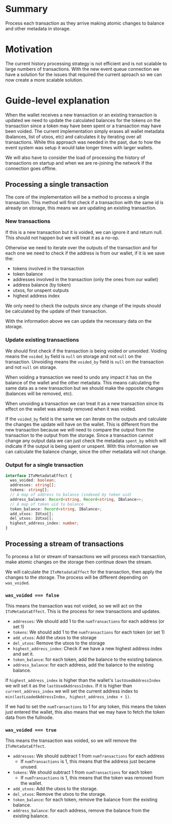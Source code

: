 # Summary
[summary]: #summary

Process each transaction as they arrive making atomic changes to balance and
other metadata in storage.

# Motivation
[motivation]: #motivation

The current history processing strategy is not efficient and is not scalable to
large numbers of transactions.
With the new event queue connection we have a solution for the issues that
required the current aproach so we can now create a more scalable solution.

# Guide-level explanation
[guide-level-explanation]: #guide-level-explanation

When the wallet receives a new transaction or an existing transaction is
updated we need to update the calculated balances for the tokens on the
transaction since a token may have been spent or a transaction may have been
voided.
The current implementation simply erases all wallet metadata (balances, list of
utxos, etc) and calculates it by iterating over all transactions. While this
approach was needed in the past, due to how the event system was setup it would
take longer times with larger wallets.

We will also have to consider the load of processing the history of transactions
on startup and when we are re-joining the network if the connection goes offline.

## Processing a single transaction

The core of the implementation will be a method to process a single transaction.
This method will first check if a transaction with the same id is already on
storage, this means we are updating an existing transaction.

### New transactions

If this is a new transaction but it is voided, we can ignore it and return null.
This should not happen but we will treat it as a no-op.

Otherwise we need to iterate over the outputs of the transaction and for each one we need
to check if the address is from our wallet, if it is we save the:
- tokens involved in the transaction
- token balance
- addresses involved in the transaction (only the ones from our wallet)
- address balance (by token)
- utxos, for unspent outputs
- highest address index

We only need to check the outputs since any change of the inputs should be
calculated by the update of their transaction.

With the information above we can update the necessary data on the storage.

### Update existing transactions

We should first check if the transaction is being voided or unvoided.
Voiding means the `voided_by` field is `null` on storage and not `null` on the transaction.
Unvoiding means the `voided_by` field is `null` on the transaction and not `null` on storage.

When voiding a transaction we need to undo any impact it has on the balance of
the wallet and the other metadata.
This means calculating the same data as a new transaction but we should make the
opposite changes (balances will be removed, etc).

When unvoiding a transaction we can treat it as a new transaction since its
effect on the wallet was already removed when it was voided.

If the `voided_by` field is the same we can iterate on the outputs and calculate
the changes the update will have on the wallet.
This is different from the new transaction because we will need to compare the
output from the transaction to the output from the storage.
Since a transaction cannot change any output data we can just check the metadata
`spent_by` which will indicate if the output is being spent or unspent.
With this information we can calculate the balance change, since the other
metadata will not change.

### Output for a single transaction

```ts
interface ITxMetadataEffect {
  was_voided: boolean;
  addresses: string[];
  tokens: string[];
  // A map of address to balance (indexed by token uid)
  address_balance: Record<string, Record<string, IBalance>>;
  // A map of token uid to balance
  token_balance: Record<string, IBalance>;
  add_utxos: IUtxo[];
  del_utxos: IUtxo[];
  highest_address_index: number;
}
```

## Processing a stream of transactions

To process a list or stream of transactions we will process each transaction,
make atomic changes on the storage then continue down the stream.

We will calculate the `ITxMetadataEffect` for the transaction, then apply the
changes to the storage.
The process will be different depending on `was_voided`.

### `was_voided === false`

This means the transaction was not voided, so we will act on the `ITxMetadataEffect`.
This is the process for new transactions and updates.

- `addresses`: We should add 1 to the `numTransactions` for each address (or set 1)
- `tokens`: We should add 1 to the `numTransactions` for each token (or set 1)
- `add_utxos`: Add the utxos to the storage
- `del_utxos`: Remove the utxos to the storage
- `highest_address_index`: Check if we have a new highest address index and set it.
- `token_balance`: for each token, add the balance to the existing balance.
- `address_balance`: for each address, add the balance to the existing balance.

If `highest_address_index` is higher than the wallet's `lastUsedAddressIndex` we
will set it as the `lastUsedAddressIndex`. If it is higher than
`current_address_index` we will set the current address index to
`min(lastLoadedAddressIndex, highest_address_index + 1)`.

If we had to set the `numTransactions` to 1 for any token, this means the token
just entered the wallet, this also means that we may have to fetch the token data
from the fullnode.

### `was_voided === true`

This means the transaction was voided, so we will remove the `ITxMetadataEffect`.

- `addresses`: We should subtract 1 from `numTransactions` for each address
  - If `numTransactions` is 1, this means that the address just became unused.
- `tokens`: We should subtract 1 from `numTransactions` for each token
  - If `numTransactions` is 1, this means that the token was removed from the wallet.
- `add_utxos`: Add the utxos to the storage.
- `del_utxos`: Remove the utxos to the storage.
- `token_balance`: for each token, remove the balance from the existing balance.
- `address_balance`: for each address, remove the balance from the existing balance.

